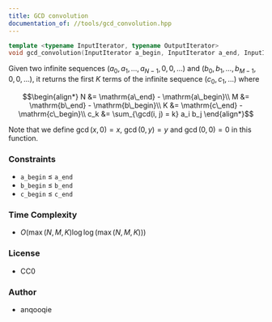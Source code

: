 ```yaml
---
title: GCD convolution
documentation_of: //tools/gcd_convolution.hpp
---
```


```cpp
template <typename InputIterator, typename OutputIterator>
void gcd_convolution(InputIterator a_begin, InputIterator a_end, InputIterator b_begin, InputIterator b_end, OutputIterator c_begin, OutputIterator c_end);
```

Given two infinite sequences $(a_0, a_1, \ldots, a_{N - 1}, 0, 0, \ldots)$ and $(b_0, b_1, \ldots, b_{M - 1}, 0, 0, \ldots)$, it returns the first $K$ terms of the infinite sequence $(c_0, c_1, \ldots)$ where

$$\begin{align*}
N &= \mathrm{a\_end} - \mathrm{a\_begin}\\
M &= \mathrm{b\_end} - \mathrm{b\_begin}\\
K &= \mathrm{c\_end} - \mathrm{c\_begin}\\
c_k &= \sum_{\gcd(i, j) = k} a_i b_j
\end{align*}$$

Note that we define $\gcd(x, 0) = x$, $\gcd(0, y) = y$ and $\gcd(0, 0) = 0$ in this function.

### Constraints
- `a_begin` $\leq$ `a_end`
- `b_begin` $\leq$ `b_end`
- `c_begin` $\leq$ `c_end`

### Time Complexity
- $O(\max(N, M, K) \log\log(\max(N, M, K)))$

### License
- CC0

### Author
- anqooqie
